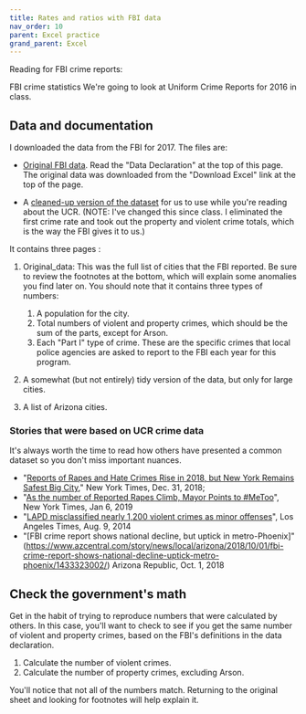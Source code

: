```yaml
---
title: Rates and ratios with FBI data
nav_order: 10
parent: Excel practice
grand_parent: Excel
---
```


Reading for FBI crime reports:

FBI crime statistics
We're going to look at Uniform Crime Reports for 2016 in class.


## Data and documentation

I downloaded the data from the FBI for 2017. The files are:

* [Original FBI data](https://ucr.fbi.gov/crime-in-the-u.s/2017/crime-in-the-u.s.-2017/tables/table-8/table-8.xls/view). Read the "Data Declaration" at the top of this page. The original data was downloaded from the "Download Excel" link at the top of the page.  

* A [cleaned-up version of the dataset]({{site.baseurl}}/assets/data/xlexamples/crime2016.xlsx) for us to use while you're reading about the UCR. (NOTE: I've changed this since class. I eliminated the first crime rate and took out the property and violent crime totals, which is the way the FBI gives it to us.)

It contains three pages :
1. Original_data: This was the full list of cities that the FBI reported. Be sure to review the footnotes at the bottom, which will explain some anomalies you find later on.  You should note that it contains three types of numbers:
   1. A population for the city.
   2. Total numbers of violent and property crimes, which should be the sum of the parts, except for Arson.
   3. Each "Part I" type of crime. These are the specific crimes that local police agencies are asked to report to the FBI each year for this program.

2. A somewhat (but not entirely) tidy version of the data, but only for large cities.

3. A list of Arizona cities.

### Stories that were based on UCR crime data

It's always worth the time to read how others have presented a common dataset so you don't miss important nuances.

* "[Reports of Rapes and Hate Crimes Rise in 2018, but New York Remains Safest Big City](https://www.nytimes.com/2018/12/31/nyregion/crime-nyc-rapes-murders.html)," New York Times, Dec. 31, 2018;
* "[As the number of Reported Rapes Climb, Mayor Points to #MeToo](https://www.nytimes.com/2019/01/06/nyregion/rape-reports-nyc-me-too.html)", New York Times, Jan 6, 2019
* "[LAPD misclassified nearly 1,200 violent crimes as minor offenses](https://www.latimes.com/local/la-me-crimestats-lapd-20140810-story.html#page=1)", Los Angeles Times, Aug. 9, 2014
* "[FBI crime report shows national decline, but uptick in metro-Phoenix]"(https://www.azcentral.com/story/news/local/arizona/2018/10/01/fbi-crime-report-shows-national-decline-uptick-metro-phoenix/1433323002/) Arizona Republic, Oct. 1, 2018

## Check the government's math

Get in the habit of trying to reproduce numbers that were calculated by others. In this case, you'll want to check to see if you get the same number of violent and property crimes, based on the FBI's definitions in the data declaration.

1. Calculate the number of violent crimes.
2. Calculate the number of property crimes, excluding Arson.

You'll notice that not all of the numbers match. Returning to the original sheet and looking for footnotes will help explain it. 
